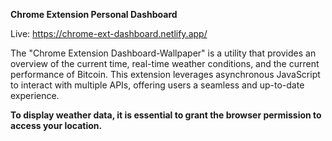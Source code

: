 **Chrome Extension 
Personal Dashboard**

Live: https://chrome-ext-dashboard.netlify.app/

The "Chrome Extension Dashboard-Wallpaper" is a utility that provides an overview of the current time, real-time weather conditions, and the current performance of Bitcoin. This extension leverages asynchronous JavaScript to interact with multiple APIs, offering users a seamless and up-to-date experience.

**To display weather data, it is essential to grant the browser permission to access your location.**
